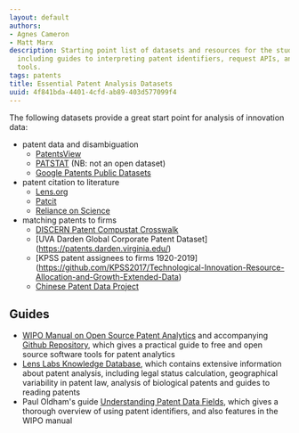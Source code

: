 ```yaml
---
layout: default
authors:
- Agnes Cameron
- Matt Marx
description: Starting point list of datasets and resources for the study of patents,
  including guides to interpreting patent identifiers, request APIs, and disambiguation
  tools.
tags: patents
title: Essential Patent Analysis Datasets
uuid: 4f841bda-4401-4cfd-ab89-403d577099f4
---
```


The following datasets provide a great start point for analysis of innovation data:

* patent data and disambiguation
	* [PatentsView](https://iiindex.org/datasets/patentsview)
	* [PATSTAT](https://iiindex.org/datasets/patstat) (NB: not an open dataset)
	* [Google Patents Public Datasets](https://iiindex.org/datasets/google_patents_public)
* patent citation to literature
	* [Lens.org](https://iiindex.org/datasets/lens)
	* [Patcit](https://iiindex.org/datasets/patcit)
	* [Reliance on Science](/datasets/rons)
* matching patents to firms
	* [DISCERN Patent Compustat Crosswalk](https://iiindex.org/datasets/discern)
	* [UVA Darden Global Corporate Patent Dataset] (https://patents.darden.virginia.edu/)
	* [KPSS patent assignees to firms 1920-2019] (https://github.com/KPSS2017/Technological-Innovation-Resource-Allocation-and-Growth-Extended-Data)
	* [Chinese Patent Data Project](https://iiindex.org/datasets/chinese_patent_data)

## Guides

* [WIPO Manual on Open Source Patent Analytics](https://wipo-analytics.github.io/) and accompanying [Github Repository](https://github.com/wipo-analytics), which gives a practical guide to free and open source software tools for patent analytics
* [Lens Labs Knowledge Database](https://support.lens.org/knowledge-database/), which contains extensive information about patent analysis, including legal status calculation, geographical variability in patent law, analysis of biological patents and guides to reading patents
* Paul Oldham's guide [Understanding Patent Data Fields](https://www.pauloldham.net/patent-data-fields/), which gives a thorough overview of using patent identifiers, and also features in the WIPO manual
